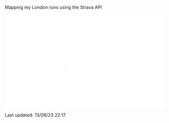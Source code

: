 Mapping my London runs using the Strava API

<img src="animation.gif"/>

Last updated: 13/08/23 22:17